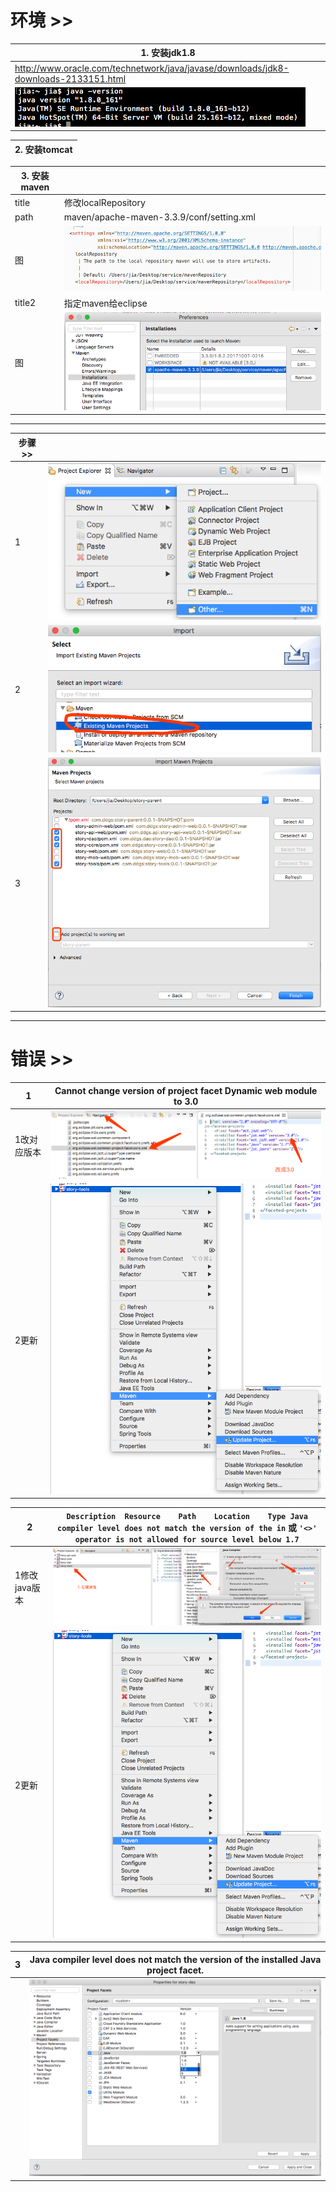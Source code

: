 # 环境 >>

| 1. 安装jdk1.8 |
| --- |
| <http://www.oracle.com/technetwork/java/javase/downloads/jdk8-downloads-2133151.html> |
| ![](assets/导入ddgsService到eclipse记-29d065b8.png) |

| 2. 安装tomcat |
| --- |

| 3. 安装maven |  |
| --- | --- |
| title | 修改localRepository |
| path | maven/apache-maven-3.3.9/conf/setting.xml |
| 图 | ![](assets/导入ddgsService到eclipse记-d8012731.png) |
| title2 | 指定maven给eclipse |
| 图 | ![](assets/导入ddgsService到eclipse记-ad7293bc.png) |









***










| 步骤 >> |  |
| --- | --- |
| 1 | ![](assets/导入ddgsService到eclipse记-b53aa337.png) |
| 2 | ![](assets/导入ddgsService到eclipse记-c43423ab.png) |
| 3 | ![](assets/导入ddgsService到eclipse记-f7713645.png) |









***







# 错误 >>

| 1 | Cannot change version of project facet Dynamic web module to 3.0 |
| --- | --- |
| 1改对应版本 | ![](assets/导入ddgsService到eclipse记-7c868937.png) |
| 2更新 | ![](assets/导入ddgsService到eclipse记-4746f388.png) |


| 2 | `Description	Resource	Path	Location	Type Java compiler level does not match the version of the in` 或 `'<>' operator is not allowed for source level below 1.7` |
| --- | --- |
| 1修改java版本 | ![](assets/导入ddgsService到eclipse记-30ce32b3.png) |
| 2更新 | ![](assets/导入ddgsService到eclipse记-4746f388.png) |


| 3 | Java compiler level does not match the version of the installed Java project facet. |
| --- | --- |
|  | ![](assets/导入ddgsService到eclipse记-cf2e8564.png) |
